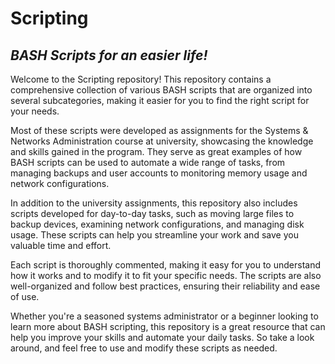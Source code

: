 # Scripting

## _BASH Scripts for an easier life!_

Welcome to the Scripting repository! This repository contains a comprehensive collection of various BASH scripts that are organized into several subcategories, making it easier for you to find the right script for your needs.

Most of these scripts were developed as assignments for the Systems & Networks Administration course at university, showcasing the knowledge and skills gained in the program. They serve as great examples of how BASH scripts can be used to automate a wide range of tasks, from managing backups and user accounts to monitoring memory usage and network configurations.

In addition to the university assignments, this repository also includes scripts developed for day-to-day tasks, such as moving large files to backup devices, examining network configurations, and managing disk usage. These scripts can help you streamline your work and save you valuable time and effort.

Each script is thoroughly commented, making it easy for you to understand how it works and to modify it to fit your specific needs. The scripts are also well-organized and follow best practices, ensuring their reliability and ease of use.

Whether you're a seasoned systems administrator or a beginner looking to learn more about BASH scripting, this repository is a great resource that can help you improve your skills and automate your daily tasks. So take a look around, and feel free to use and modify these scripts as needed.
